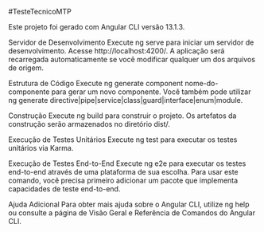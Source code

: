 #TesteTecnicoMTP

Este projeto foi gerado com Angular CLI versão 13.1.3.

Servidor de Desenvolvimento
Execute ng serve para iniciar um servidor de desenvolvimento. Acesse http://localhost:4200/. A aplicação será recarregada automaticamente se você modificar qualquer um dos arquivos de origem.

Estrutura de Código
Execute ng generate component nome-do-componente para gerar um novo componente. Você também pode utilizar ng generate directive|pipe|service|class|guard|interface|enum|module.

Construção
Execute ng build para construir o projeto. Os artefatos da construção serão armazenados no diretório dist/.

Execução de Testes Unitários
Execute ng test para executar os testes unitários via Karma.

Execução de Testes End-to-End
Execute ng e2e para executar os testes end-to-end através de uma plataforma de sua escolha. Para usar este comando, você precisa primeiro adicionar um pacote que implementa capacidades de teste end-to-end.

Ajuda Adicional
Para obter mais ajuda sobre o Angular CLI, utilize ng help ou consulte a página de Visão Geral e Referência de Comandos do Angular CLI.
